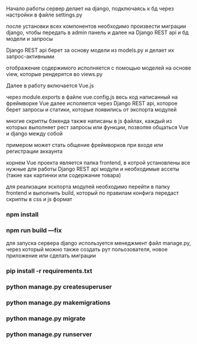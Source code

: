 Начало работы сервер делает на django, подключаясь к бд через настройки в файле settings.py

после установки всех компонентов необходимо произвести миграции django, чтобы передать в admin панель и далее на Django REST api и бд модели и запросы

Django REST api берет за основу модели из models.py и делает их запрос-активными 

отображение содержимого исполняется с помощью моделей на основе view, которые рендерятся во views.py 


Далее в работу включается Vue.js

через module.exports в файле vue.config.js весь код написанный на фреймворке Vue далее исполяется через Django REST api, которое берет запросы и статики, которые появились от экспорта модулей

многие скрипты бэкенда также написаны в js файлах, каждый из которых выполняет рест запросы или функции, позволяя общаться Vue и django между собой

примером может стать общение фреймворков при входе или регистрации аккаунта

корнем Vue проекта является папка frontend, в котрой установлены все нужные для работы Django REST api модули и необходимые ассеты (такие как картинки или содержание товара)

для реализации эскпорта модулей необходимо перейти в папку frontend и выполнить build, который по правилам конфига передаст скрипты в css и js формат

### npm install
### npm run build —fix

для запуска сервера django используется менеджмент файл manage.py, через который можно также создать рут польозователя, новое приложение или сделать миграции


### pip install -r requirements.txt
### python manage.py createsuperuser
### python manage.py makemigrations
### python manage.py migrate
### python manage.py runserver
